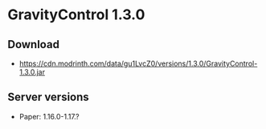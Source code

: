 # GravityControl 1.3.0

## Download
- https://cdn.modrinth.com/data/gu1LvcZ0/versions/1.3.0/GravityControl-1.3.0.jar

## Server versions
- Paper: 1.16.0-1.17.?